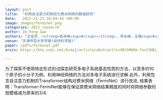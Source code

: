 ```yaml
---
layout: post
title:  "利用自注意力机制优化费米网络的数值研究"
date:   2022-11-21 18:04:44 +00:00
image: images/ferminet.png
categories: 2022_research
author: Ze-Feng Gao
authors: "王佳奇, <strong>高泽峰<sup>#</sup></strong>, 李永峰，王璐<sup>#</sup>"
venue: "天津师范大学学报(自然科学版)"
paper: /pdfs/ferminet.pdf
arxiv: https://kns.cnki.net/kcms2/article/abstract?v=XRthMH6b-fnxI3HELjZTq4roD-S4MIcR1ZTkESoMEt6qfoPY1KdjSHiVxRSl6VLw6yHZsEhNNVurMOW8E7rPW5mPRRu3wHvxCP51FVDLwvr59h5_YgUgTTz8bw7865ciytr2Nbox4aFyAtDjYHROEJZiHUBgbztD&uniplatform=NZKPT

---
```

为了探索不使用特定形式的试探态研究多电子系统基态性质的方法，以至多约10个原子的小分子为例，利用神经网络的方法对多电子系统进行求解.此外，利用包含自注意力机制的Transformer结构对费米网络（FermiNet）进行改进, 结果表明：Transformer-FermiNet能够在保证原费米网络结果精度的同时将网络参数的规模缩减为原来的3/4.